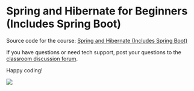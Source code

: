 # Spring and Hibernate for Beginners (Includes Spring Boot)

Source code for the course: [Spring and Hibernate (Includes Spring Boot)](http://www.luv2code.com/spring-github)

If you have questions or need tech support, post your questions to the [classroom discussion forum](https://www.udemy.com/spring-hibernate-tutorial/learn/v4/questions).

Happy coding!

[<img src="images/spring-and-hibernate-thumbnail.png">](http://www.luv2code.com/spring-github)
